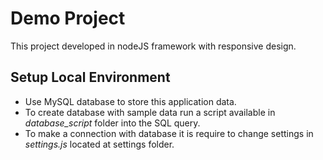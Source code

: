 # Demo Project
This project developed in nodeJS framework with responsive design.

## Setup Local Environment
- Use MySQL database to store this application data.
- To create database with sample data run a script available in *database_script* folder into the SQL query.
- To make a connection with database it is require to change settings in *settings.js* located at settings folder.

